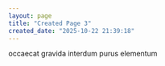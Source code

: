 ```yaml
---
layout: page
title: "Created Page 3"
created_date: "2025-10-22 21:39:18"
---
```


occaecat gravida interdum purus elementum 
